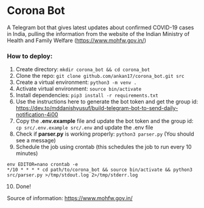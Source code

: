 # Corona Bot

A Telegram bot that gives latest updates about confirmed COVID-19 cases in India, pulling the information from the website of the Indian Ministry of Health and Family Welfare (https://www.mohfw.gov.in/)

### How to deploy:

1. Create directory: `mkdir corona_bot && cd corona_bot`
2. Clone the repo: `git clone github.com/ankan17/corona_bot.git src`
3. Create a virtual environment: `python3 -m venv .`
4. Activate virtual environment: `source bin/activate`
5. Install dependencies: `pip3 install -r requirements.txt`
6. Use the instructions here to generate the bot token and get the group id: https://dev.to/mddanishyusuf/build-telegram-bot-to-send-daily-notification-4i00
7. Copy the **.env.example** file and update the bot token and the group id: `cp src/.env.example src/.env` and update the .env file
8. Check if **parser.py** is working properly: `python3 parser.py` (You should see a message)
9. Schedule the job using crontab (this schedules the job to run every 10 minutes)
```
env EDITOR=nano crontab -e
*/10 * * * * cd path/to/corona_bot && source bin/activate && python3 src/parser.py >/tmp/stdout.log 2>/tmp/stderr.log
```
10. Done!

Source of information: https://www.mohfw.gov.in/
